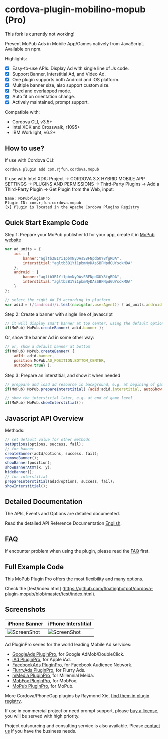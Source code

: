 # cordova-plugin-mobilino-mopub (Pro) #

This fork is currently not working!

Present MoPub Ads in Mobile App/Games natively from JavaScript. Available on npm.

Highlights:
- [x] Easy-to-use APIs. Display Ad with single line of Js code.
- [x] Support Banner, Interstitial Ad, and Video Ad.
- [x] One plugin supports both Android and iOS platform.
- [x] Multiple banner size, also support custom size.
- [x] Fixed and overlapped mode.
- [x] Auto fit on orientation change.
- [x] Actively maintained, prompt support.

Compatible with:

* Cordova CLI, v3.5+
* Intel XDK and Crosswalk, r1095+
* IBM Worklight, v6.2+

## How to use? ##

If use with Cordova CLI:
```
cordova plugin add com.rjfun.cordova.mopub
```

If use with Intel XDK:
Project -> CORDOVA 3.X HYBRID MOBILE APP SETTINGS -> PLUGINS AND PERMISSIONS -> Third-Party Plugins ->
Add a Third-Party Plugin -> Get Plugin from the Web, input:
```
Name: MoPubPluginPro
Plugin ID: com.rjfun.cordova.mopub
[x] Plugin is located in the Apache Cordova Plugins Registry
```

## Quick Start Example Code ##

Step 1: Prepare your MoPub publisher Id for your app, create it in [MoPub website](http://www.mopub.com/)

```javascript
var ad_units = {
	ios : { 
		banner:"agltb3B1Yi1pbmNyDAsSBFNpdGUY8fgRDA",
		interstitial:"agltb3B1Yi1pbmNyDAsSBFNpdGUYsckMDA"
	},
	android : {
		banner:"agltb3B1Yi1pbmNyDAsSBFNpdGUY8fgRDA",
		interstitial:"agltb3B1Yi1pbmNyDAsSBFNpdGUYsckMDA"
	}
};

// select the right Ad Id according to platform
var adid = (/(android)/i.test(navigator.userAgent)) ? ad_units.android : ad_units.ios;
```

Step 2: Create a banner with single line of javascript

```javascript
// it will display smart banner at top center, using the default options
if(MoPub) MoPub.createBanner( adid.banner );
```

Or, show the banner Ad in some other way:

```javascript
// or, show a default banner at bottom
if(MoPub) MoPub.createBanner( {
	adId: adid.banner, 
	position:MoPub.AD_POSITION.BOTTOM_CENTER, 
	autoShow:true} );
```

Step 3: Prepare an interstitial, and show it when needed

```javascript
// preppare and load ad resource in background, e.g. at begining of game level
if(MoPub) MoPub.prepareInterstitial( {adId:adid.interstitial, autoShow:false} );

// show the interstitial later, e.g. at end of game level
if(MoPub) MoPub.showInterstitial();
```

## Javascript API Overview ##

Methods:
```javascript
// set default value for other methods
setOptions(options, success, fail);
// for banner
createBanner(adId/options, success, fail);
removeBanner();
showBanner(position);
showBannerAtXY(x, y);
hideBanner();
// for interstitial
prepareInterstitial(adId/options, success, fail);
showInterstitial();
```

## Detailed Documentation ##

The APIs, Events and Options are detailed documented.

Read the detailed API Reference Documentation [English](https://github.com/floatinghotpot/cordova-plugin-mopub/wiki).

## FAQ ##

If encounter problem when using the plugin, please read the [FAQ](https://github.com/floatinghotpot/cordova-plugin-mopub/wiki/FAQ) first.

## Full Example Code ##

This MoPub Plugin Pro offers the most flexibility and many options.

Check the [test/index.html] (https://github.com/floatinghotpot/cordova-plugin-mopub/blob/master/test/index.html).

## Screenshots ##

iPhone Banner | iPhone Interstitial
-------|---------------
![ScreenShot](docs/iphone_banner.jpg) | ![ScreenShot](docs/iphone_interstitial.jpg)

Ad PluginPro series for the world leading Mobile Ad services:

* [GoogleAds PluginPro](https://github.com/floatinghotpot/cordova-admob-pro), for Google AdMob/DoubleClick.
* [iAd PluginPro](https://github.com/floatinghotpot/cordova-iad-pro), for Apple iAd. 
* [FacebookAds PluginPro](https://github.com/floatinghotpot/cordova-plugin-facebookads), for Facebook Audience Network.
* [FlurryAds PluginPro](https://github.com/floatinghotpot/cordova-plugin-flurry), for Flurry Ads.
* [mMedia PluginPro](https://github.com/floatinghotpot/cordova-plugin-mmedia), for Millennial Meida.
* [MobFox PluginPro](https://github.com/floatinghotpot/cordova-mobfox-pro), for MobFox.
* [MoPub PluginPro](https://github.com/floatinghotpot/cordova-plugin-mopub), for MoPub.

More Cordova/PhoneGap plugins by Raymond Xie, [find them in plugin registry](http://plugins.cordova.io/#/search?search=rjfun).

If use in commercial project or need prompt support, please [buy a license](http://rjfun.github.io/), you will be served with high priority.

Project outsourcing and consulting service is also available. Please [contact us](mailto:rjfun.mobile@gmail.com) if you have the business needs.


